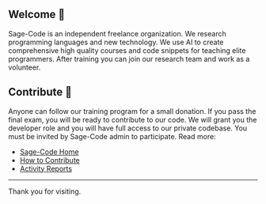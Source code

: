 ## Welcome 👋

Sage-Code is an independent freelance organization. We research programming languages and new technology. We use AI to create comprehensive high quality courses and code snippets for teaching elite programmers. After training you can join our research team and work as a volunteer.

## Contribute 🎁

Anyone can follow our training program for a small donation. If you pass the final exam, you will be ready to contribute to our code. We will grant you the developer role and you will have full access to our private codebase. You must be invited by Sage-Code admin to participate. Read more: 

* [Sage-Code Home](http://sagecode.net)
* [How to Contribute](https://github.com/sage-code/.github/tree/main/profile/contribute.md)
* [Activity Reports](https://github.com/sage-code/.github/tree/main/reports/readme.md)
---
Thank you for visiting.
